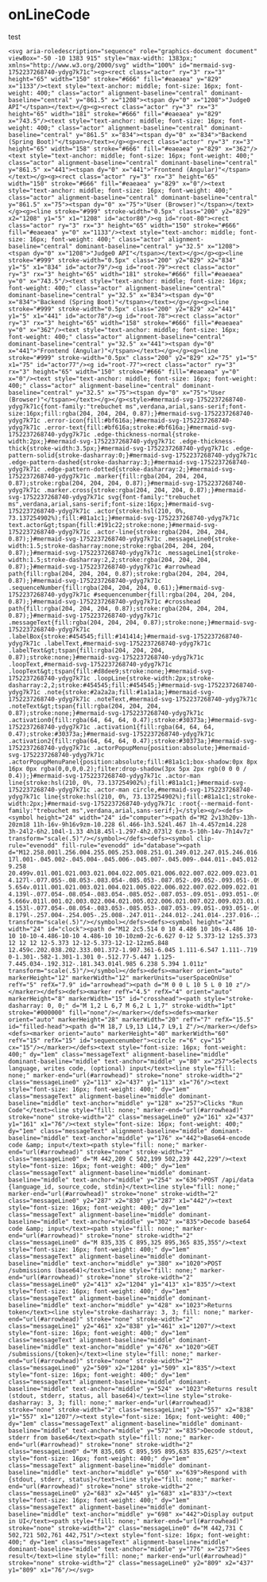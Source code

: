# onLineCode
test

    <svg aria-roledescription="sequence" role="graphics-document document" viewBox="-50 -10 1383 915" style="max-width: 1383px;" xmlns="http://www.w3.org/2000/svg" width="100%" id="mermaid-svg-1752237268740-ydyg7k71c"><g><rect class="actor" ry="3" rx="3" height="65" width="150" stroke="#666" fill="#eaeaea" y="829" x="1133"/><text style="text-anchor: middle; font-size: 16px; font-weight: 400;" class="actor" alignment-baseline="central" dominant-baseline="central" y="861.5" x="1208"><tspan dy="0" x="1208">"Judge0 API"</tspan></text></g><g><rect class="actor" ry="3" rx="3" height="65" width="181" stroke="#666" fill="#eaeaea" y="829" x="743.5"/><text style="text-anchor: middle; font-size: 16px; font-weight: 400;" class="actor" alignment-baseline="central" dominant-baseline="central" y="861.5" x="834"><tspan dy="0" x="834">"Backend (Spring Boot)"</tspan></text></g><g><rect class="actor" ry="3" rx="3" height="65" width="158" stroke="#666" fill="#eaeaea" y="829" x="362"/><text style="text-anchor: middle; font-size: 16px; font-weight: 400;" class="actor" alignment-baseline="central" dominant-baseline="central" y="861.5" x="441"><tspan dy="0" x="441">"Frontend (Angular)"</tspan></text></g><g><rect class="actor" ry="3" rx="3" height="65" width="150" stroke="#666" fill="#eaeaea" y="829" x="0"/><text style="text-anchor: middle; font-size: 16px; font-weight: 400;" class="actor" alignment-baseline="central" dominant-baseline="central" y="861.5" x="75"><tspan dy="0" x="75">"User (Browser)"</tspan></text></g><g><line stroke="#999" stroke-width="0.5px" class="200" y2="829" x2="1208" y1="5" x1="1208" id="actor80"/><g id="root-80"><rect class="actor" ry="3" rx="3" height="65" width="150" stroke="#666" fill="#eaeaea" y="0" x="1133"/><text style="text-anchor: middle; font-size: 16px; font-weight: 400;" class="actor" alignment-baseline="central" dominant-baseline="central" y="32.5" x="1208"><tspan dy="0" x="1208">"Judge0 API"</tspan></text></g></g><g><line stroke="#999" stroke-width="0.5px" class="200" y2="829" x2="834" y1="5" x1="834" id="actor79"/><g id="root-79"><rect class="actor" ry="3" rx="3" height="65" width="181" stroke="#666" fill="#eaeaea" y="0" x="743.5"/><text style="text-anchor: middle; font-size: 16px; font-weight: 400;" class="actor" alignment-baseline="central" dominant-baseline="central" y="32.5" x="834"><tspan dy="0" x="834">"Backend (Spring Boot)"</tspan></text></g></g><g><line stroke="#999" stroke-width="0.5px" class="200" y2="829" x2="441" y1="5" x1="441" id="actor78"/><g id="root-78"><rect class="actor" ry="3" rx="3" height="65" width="158" stroke="#666" fill="#eaeaea" y="0" x="362"/><text style="text-anchor: middle; font-size: 16px; font-weight: 400;" class="actor" alignment-baseline="central" dominant-baseline="central" y="32.5" x="441"><tspan dy="0" x="441">"Frontend (Angular)"</tspan></text></g></g><g><line stroke="#999" stroke-width="0.5px" class="200" y2="829" x2="75" y1="5" x1="75" id="actor77"/><g id="root-77"><rect class="actor" ry="3" rx="3" height="65" width="150" stroke="#666" fill="#eaeaea" y="0" x="0"/><text style="text-anchor: middle; font-size: 16px; font-weight: 400;" class="actor" alignment-baseline="central" dominant-baseline="central" y="32.5" x="75"><tspan dy="0" x="75">"User (Browser)"</tspan></text></g></g><style>#mermaid-svg-1752237268740-ydyg7k71c{font-family:"trebuchet ms",verdana,arial,sans-serif;font-size:16px;fill:rgba(204, 204, 204, 0.87);}#mermaid-svg-1752237268740-ydyg7k71c .error-icon{fill:#bf616a;}#mermaid-svg-1752237268740-ydyg7k71c .error-text{fill:#bf616a;stroke:#bf616a;}#mermaid-svg-1752237268740-ydyg7k71c .edge-thickness-normal{stroke-width:2px;}#mermaid-svg-1752237268740-ydyg7k71c .edge-thickness-thick{stroke-width:3.5px;}#mermaid-svg-1752237268740-ydyg7k71c .edge-pattern-solid{stroke-dasharray:0;}#mermaid-svg-1752237268740-ydyg7k71c .edge-pattern-dashed{stroke-dasharray:3;}#mermaid-svg-1752237268740-ydyg7k71c .edge-pattern-dotted{stroke-dasharray:2;}#mermaid-svg-1752237268740-ydyg7k71c .marker{fill:rgba(204, 204, 204, 0.87);stroke:rgba(204, 204, 204, 0.87);}#mermaid-svg-1752237268740-ydyg7k71c .marker.cross{stroke:rgba(204, 204, 204, 0.87);}#mermaid-svg-1752237268740-ydyg7k71c svg{font-family:"trebuchet ms",verdana,arial,sans-serif;font-size:16px;}#mermaid-svg-1752237268740-ydyg7k71c .actor{stroke:hsl(210, 0%, 73.137254902%);fill:#81a1c1;}#mermaid-svg-1752237268740-ydyg7k71c text.actor&gt;tspan{fill:#191c22;stroke:none;}#mermaid-svg-1752237268740-ydyg7k71c .actor-line{stroke:rgba(204, 204, 204, 0.87);}#mermaid-svg-1752237268740-ydyg7k71c .messageLine0{stroke-width:1.5;stroke-dasharray:none;stroke:rgba(204, 204, 204, 0.87);}#mermaid-svg-1752237268740-ydyg7k71c .messageLine1{stroke-width:1.5;stroke-dasharray:2,2;stroke:rgba(204, 204, 204, 0.87);}#mermaid-svg-1752237268740-ydyg7k71c #arrowhead path{fill:rgba(204, 204, 204, 0.87);stroke:rgba(204, 204, 204, 0.87);}#mermaid-svg-1752237268740-ydyg7k71c .sequenceNumber{fill:rgba(204, 204, 204, 0.61);}#mermaid-svg-1752237268740-ydyg7k71c #sequencenumber{fill:rgba(204, 204, 204, 0.87);}#mermaid-svg-1752237268740-ydyg7k71c #crosshead path{fill:rgba(204, 204, 204, 0.87);stroke:rgba(204, 204, 204, 0.87);}#mermaid-svg-1752237268740-ydyg7k71c .messageText{fill:rgba(204, 204, 204, 0.87);stroke:none;}#mermaid-svg-1752237268740-ydyg7k71c .labelBox{stroke:#454545;fill:#141414;}#mermaid-svg-1752237268740-ydyg7k71c .labelText,#mermaid-svg-1752237268740-ydyg7k71c .labelText&gt;tspan{fill:rgba(204, 204, 204, 0.87);stroke:none;}#mermaid-svg-1752237268740-ydyg7k71c .loopText,#mermaid-svg-1752237268740-ydyg7k71c .loopText&gt;tspan{fill:#d8dee9;stroke:none;}#mermaid-svg-1752237268740-ydyg7k71c .loopLine{stroke-width:2px;stroke-dasharray:2,2;stroke:#454545;fill:#454545;}#mermaid-svg-1752237268740-ydyg7k71c .note{stroke:#2a2a2a;fill:#1a1a1a;}#mermaid-svg-1752237268740-ydyg7k71c .noteText,#mermaid-svg-1752237268740-ydyg7k71c .noteText&gt;tspan{fill:rgba(204, 204, 204, 0.87);stroke:none;}#mermaid-svg-1752237268740-ydyg7k71c .activation0{fill:rgba(64, 64, 64, 0.47);stroke:#30373a;}#mermaid-svg-1752237268740-ydyg7k71c .activation1{fill:rgba(64, 64, 64, 0.47);stroke:#30373a;}#mermaid-svg-1752237268740-ydyg7k71c .activation2{fill:rgba(64, 64, 64, 0.47);stroke:#30373a;}#mermaid-svg-1752237268740-ydyg7k71c .actorPopupMenu{position:absolute;}#mermaid-svg-1752237268740-ydyg7k71c .actorPopupMenuPanel{position:absolute;fill:#81a1c1;box-shadow:0px 8px 16px 0px rgba(0,0,0,0.2);filter:drop-shadow(3px 5px 2px rgb(0 0 0 / 0.4));}#mermaid-svg-1752237268740-ydyg7k71c .actor-man line{stroke:hsl(210, 0%, 73.137254902%);fill:#81a1c1;}#mermaid-svg-1752237268740-ydyg7k71c .actor-man circle,#mermaid-svg-1752237268740-ydyg7k71c line{stroke:hsl(210, 0%, 73.137254902%);fill:#81a1c1;stroke-width:2px;}#mermaid-svg-1752237268740-ydyg7k71c :root{--mermaid-font-family:"trebuchet ms",verdana,arial,sans-serif;}</style><g/><defs><symbol height="24" width="24" id="computer"><path d="M2 2v13h20v-13h-20zm18 11h-16v-9h16v9zm-10.228 6l.466-1h3.524l.467 1h-4.457zm14.228 3h-24l2-6h2.104l-1.33 4h18.45l-1.297-4h2.073l2 6zm-5-10h-14v-7h14v7z" transform="scale(.5)"/></symbol></defs><defs><symbol clip-rule="evenodd" fill-rule="evenodd" id="database"><path d="M12.258.001l.256.004.255.005.253.008.251.01.249.012.247.015.246.016.242.019.241.02.239.023.236.024.233.027.231.028.229.031.225.032.223.034.22.036.217.038.214.04.211.041.208.043.205.045.201.046.198.048.194.05.191.051.187.053.183.054.18.056.175.057.172.059.168.06.163.061.16.063.155.064.15.066.074.033.073.033.071.034.07.034.069.035.068.035.067.035.066.035.064.036.064.036.062.036.06.036.06.037.058.037.058.037.055.038.055.038.053.038.052.038.051.039.05.039.048.039.047.039.045.04.044.04.043.04.041.04.04.041.039.041.037.041.036.041.034.041.033.042.032.042.03.042.029.042.027.042.026.043.024.043.023.043.021.043.02.043.018.044.017.043.015.044.013.044.012.044.011.045.009.044.007.045.006.045.004.045.002.045.001.045v17l-.001.045-.002.045-.004.045-.006.045-.007.045-.009.044-.011.045-.012.044-.013.044-.015.044-.017.043-.018.044-.02.043-.021.043-.023.043-.024.043-.026.043-.027.042-.029.042-.03.042-.032.042-.033.042-.034.041-.036.041-.037.041-.039.041-.04.041-.041.04-.043.04-.044.04-.045.04-.047.039-.048.039-.05.039-.051.039-.052.038-.053.038-.055.038-.055.038-.058.037-.058.037-.06.037-.06.036-.062.036-.064.036-.064.036-.066.035-.067.035-.068.035-.069.035-.07.034-.071.034-.073.033-.074.033-.15.066-.155.064-.16.063-.163.061-.168.06-.172.059-.175.057-.18.056-.183.054-.187.053-.191.051-.194.05-.198.048-.201.046-.205.045-.208.043-.211.041-.214.04-.217.038-.22.036-.223.034-.225.032-.229.031-.231.028-.233.027-.236.024-.239.023-.241.02-.242.019-.246.016-.247.015-.249.012-.251.01-.253.008-.255.005-.256.004-.258.001-.258-.001-.256-.004-.255-.005-.253-.008-.251-.01-.249-.012-.247-.015-.245-.016-.243-.019-.241-.02-.238-.023-.236-.024-.234-.027-.231-.028-.228-.031-.226-.032-.223-.034-.22-.036-.217-.038-.214-.04-.211-.041-.208-.043-.204-.045-.201-.046-.198-.048-.195-.05-.19-.051-.187-.053-.184-.054-.179-.056-.176-.057-.172-.059-.167-.06-.164-.061-.159-.063-.155-.064-.151-.066-.074-.033-.072-.033-.072-.034-.07-.034-.069-.035-.068-.035-.067-.035-.066-.035-.064-.036-.063-.036-.062-.036-.061-.036-.06-.037-.058-.037-.057-.037-.056-.038-.055-.038-.053-.038-.052-.038-.051-.039-.049-.039-.049-.039-.046-.039-.046-.04-.044-.04-.043-.04-.041-.04-.04-.041-.039-.041-.037-.041-.036-.041-.034-.041-.033-.042-.032-.042-.03-.042-.029-.042-.027-.042-.026-.043-.024-.043-.023-.043-.021-.043-.02-.043-.018-.044-.017-.043-.015-.044-.013-.044-.012-.044-.011-.045-.009-.044-.007-.045-.006-.045-.004-.045-.002-.045-.001-.045v-17l.001-.045.002-.045.004-.045.006-.045.007-.045.009-.044.011-.045.012-.044.013-.044.015-.044.017-.043.018-.044.02-.043.021-.043.023-.043.024-.043.026-.043.027-.042.029-.042.03-.042.032-.042.033-.042.034-.041.036-.041.037-.041.039-.041.04-.041.041-.04.043-.04.044-.04.046-.04.046-.039.049-.039.049-.039.051-.039.052-.038.053-.038.055-.038.056-.038.057-.037.058-.037.06-.037.061-.036.062-.036.063-.036.064-.036.066-.035.067-.035.068-.035.069-.035.07-.034.072-.034.072-.033.074-.033.151-.066.155-.064.159-.063.164-.061.167-.06.172-.059.176-.057.179-.056.184-.054.187-.053.19-.051.195-.05.198-.048.201-.046.204-.045.208-.043.211-.041.214-.04.217-.038.22-.036.223-.034.226-.032.228-.031.231-.028.234-.027.236-.024.238-.023.241-.02.243-.019.245-.016.247-.015.249-.012.251-.01.253-.008.255-.005.256-.004.258-.001.258.001zm-9.258 20.499v.01l.001.021.003.021.004.022.005.021.006.022.007.022.009.023.01.022.011.023.012.023.013.023.015.023.016.024.017.023.018.024.019.024.021.024.022.025.023.024.024.025.052.049.056.05.061.051.066.051.07.051.075.051.079.052.084.052.088.052.092.052.097.052.102.051.105.052.11.052.114.051.119.051.123.051.127.05.131.05.135.05.139.048.144.049.147.047.152.047.155.047.16.045.163.045.167.043.171.043.176.041.178.041.183.039.187.039.19.037.194.035.197.035.202.033.204.031.209.03.212.029.216.027.219.025.222.024.226.021.23.02.233.018.236.016.24.015.243.012.246.01.249.008.253.005.256.004.259.001.26-.001.257-.004.254-.005.25-.008.247-.011.244-.012.241-.014.237-.016.233-.018.231-.021.226-.021.224-.024.22-.026.216-.027.212-.028.21-.031.205-.031.202-.034.198-.034.194-.036.191-.037.187-.039.183-.04.179-.04.175-.042.172-.043.168-.044.163-.045.16-.046.155-.046.152-.047.148-.048.143-.049.139-.049.136-.05.131-.05.126-.05.123-.051.118-.052.114-.051.11-.052.106-.052.101-.052.096-.052.092-.052.088-.053.083-.051.079-.052.074-.052.07-.051.065-.051.06-.051.056-.05.051-.05.023-.024.023-.025.021-.024.02-.024.019-.024.018-.024.017-.024.015-.023.014-.024.013-.023.012-.023.01-.023.01-.022.008-.022.006-.022.006-.022.004-.022.004-.021.001-.021.001-.021v-4.127l-.077.055-.08.053-.083.054-.085.053-.087.052-.09.052-.093.051-.095.05-.097.05-.1.049-.102.049-.105.048-.106.047-.109.047-.111.046-.114.045-.115.045-.118.044-.12.043-.122.042-.124.042-.126.041-.128.04-.13.04-.132.038-.134.038-.135.037-.138.037-.139.035-.142.035-.143.034-.144.033-.147.032-.148.031-.15.03-.151.03-.153.029-.154.027-.156.027-.158.026-.159.025-.161.024-.162.023-.163.022-.165.021-.166.02-.167.019-.169.018-.169.017-.171.016-.173.015-.173.014-.175.013-.175.012-.177.011-.178.01-.179.008-.179.008-.181.006-.182.005-.182.004-.184.003-.184.002h-.37l-.184-.002-.184-.003-.182-.004-.182-.005-.181-.006-.179-.008-.179-.008-.178-.01-.176-.011-.176-.012-.175-.013-.173-.014-.172-.015-.171-.016-.17-.017-.169-.018-.167-.019-.166-.02-.165-.021-.163-.022-.162-.023-.161-.024-.159-.025-.157-.026-.156-.027-.155-.027-.153-.029-.151-.03-.15-.03-.148-.031-.146-.032-.145-.033-.143-.034-.141-.035-.14-.035-.137-.037-.136-.037-.134-.038-.132-.038-.13-.04-.128-.04-.126-.041-.124-.042-.122-.042-.12-.044-.117-.043-.116-.045-.113-.045-.112-.046-.109-.047-.106-.047-.105-.048-.102-.049-.1-.049-.097-.05-.095-.05-.093-.052-.09-.051-.087-.052-.085-.053-.083-.054-.08-.054-.077-.054v4.127zm0-5.654v.011l.001.021.003.021.004.021.005.022.006.022.007.022.009.022.01.022.011.023.012.023.013.023.015.024.016.023.017.024.018.024.019.024.021.024.022.024.023.025.024.024.052.05.056.05.061.05.066.051.07.051.075.052.079.051.084.052.088.052.092.052.097.052.102.052.105.052.11.051.114.051.119.052.123.05.127.051.131.05.135.049.139.049.144.048.147.048.152.047.155.046.16.045.163.045.167.044.171.042.176.042.178.04.183.04.187.038.19.037.194.036.197.034.202.033.204.032.209.03.212.028.216.027.219.025.222.024.226.022.23.02.233.018.236.016.24.014.243.012.246.01.249.008.253.006.256.003.259.001.26-.001.257-.003.254-.006.25-.008.247-.01.244-.012.241-.015.237-.016.233-.018.231-.02.226-.022.224-.024.22-.025.216-.027.212-.029.21-.03.205-.032.202-.033.198-.035.194-.036.191-.037.187-.039.183-.039.179-.041.175-.042.172-.043.168-.044.163-.045.16-.045.155-.047.152-.047.148-.048.143-.048.139-.05.136-.049.131-.05.126-.051.123-.051.118-.051.114-.052.11-.052.106-.052.101-.052.096-.052.092-.052.088-.052.083-.052.079-.052.074-.051.07-.052.065-.051.06-.05.056-.051.051-.049.023-.025.023-.024.021-.025.02-.024.019-.024.018-.024.017-.024.015-.023.014-.023.013-.024.012-.022.01-.023.01-.023.008-.022.006-.022.006-.022.004-.021.004-.022.001-.021.001-.021v-4.139l-.077.054-.08.054-.083.054-.085.052-.087.053-.09.051-.093.051-.095.051-.097.05-.1.049-.102.049-.105.048-.106.047-.109.047-.111.046-.114.045-.115.044-.118.044-.12.044-.122.042-.124.042-.126.041-.128.04-.13.039-.132.039-.134.038-.135.037-.138.036-.139.036-.142.035-.143.033-.144.033-.147.033-.148.031-.15.03-.151.03-.153.028-.154.028-.156.027-.158.026-.159.025-.161.024-.162.023-.163.022-.165.021-.166.02-.167.019-.169.018-.169.017-.171.016-.173.015-.173.014-.175.013-.175.012-.177.011-.178.009-.179.009-.179.007-.181.007-.182.005-.182.004-.184.003-.184.002h-.37l-.184-.002-.184-.003-.182-.004-.182-.005-.181-.007-.179-.007-.179-.009-.178-.009-.176-.011-.176-.012-.175-.013-.173-.014-.172-.015-.171-.016-.17-.017-.169-.018-.167-.019-.166-.02-.165-.021-.163-.022-.162-.023-.161-.024-.159-.025-.157-.026-.156-.027-.155-.028-.153-.028-.151-.03-.15-.03-.148-.031-.146-.033-.145-.033-.143-.033-.141-.035-.14-.036-.137-.036-.136-.037-.134-.038-.132-.039-.13-.039-.128-.04-.126-.041-.124-.042-.122-.043-.12-.043-.117-.044-.116-.044-.113-.046-.112-.046-.109-.046-.106-.047-.105-.048-.102-.049-.1-.049-.097-.05-.095-.051-.093-.051-.09-.051-.087-.053-.085-.052-.083-.054-.08-.054-.077-.054v4.139zm0-5.666v.011l.001.02.003.022.004.021.005.022.006.021.007.022.009.023.01.022.011.023.012.023.013.023.015.023.016.024.017.024.018.023.019.024.021.025.022.024.023.024.024.025.052.05.056.05.061.05.066.051.07.051.075.052.079.051.084.052.088.052.092.052.097.052.102.052.105.051.11.052.114.051.119.051.123.051.127.05.131.05.135.05.139.049.144.048.147.048.152.047.155.046.16.045.163.045.167.043.171.043.176.042.178.04.183.04.187.038.19.037.194.036.197.034.202.033.204.032.209.03.212.028.216.027.219.025.222.024.226.021.23.02.233.018.236.017.24.014.243.012.246.01.249.008.253.006.256.003.259.001.26-.001.257-.003.254-.006.25-.008.247-.01.244-.013.241-.014.237-.016.233-.018.231-.02.226-.022.224-.024.22-.025.216-.027.212-.029.21-.03.205-.032.202-.033.198-.035.194-.036.191-.037.187-.039.183-.039.179-.041.175-.042.172-.043.168-.044.163-.045.16-.045.155-.047.152-.047.148-.048.143-.049.139-.049.136-.049.131-.051.126-.05.123-.051.118-.052.114-.051.11-.052.106-.052.101-.052.096-.052.092-.052.088-.052.083-.052.079-.052.074-.052.07-.051.065-.051.06-.051.056-.05.051-.049.023-.025.023-.025.021-.024.02-.024.019-.024.018-.024.017-.024.015-.023.014-.024.013-.023.012-.023.01-.022.01-.023.008-.022.006-.022.006-.022.004-.022.004-.021.001-.021.001-.021v-4.153l-.077.054-.08.054-.083.053-.085.053-.087.053-.09.051-.093.051-.095.051-.097.05-.1.049-.102.048-.105.048-.106.048-.109.046-.111.046-.114.046-.115.044-.118.044-.12.043-.122.043-.124.042-.126.041-.128.04-.13.039-.132.039-.134.038-.135.037-.138.036-.139.036-.142.034-.143.034-.144.033-.147.032-.148.032-.15.03-.151.03-.153.028-.154.028-.156.027-.158.026-.159.024-.161.024-.162.023-.163.023-.165.021-.166.02-.167.019-.169.018-.169.017-.171.016-.173.015-.173.014-.175.013-.175.012-.177.01-.178.01-.179.009-.179.007-.181.006-.182.006-.182.004-.184.003-.184.001-.185.001-.185-.001-.184-.001-.184-.003-.182-.004-.182-.006-.181-.006-.179-.007-.179-.009-.178-.01-.176-.01-.176-.012-.175-.013-.173-.014-.172-.015-.171-.016-.17-.017-.169-.018-.167-.019-.166-.02-.165-.021-.163-.023-.162-.023-.161-.024-.159-.024-.157-.026-.156-.027-.155-.028-.153-.028-.151-.03-.15-.03-.148-.032-.146-.032-.145-.033-.143-.034-.141-.034-.14-.036-.137-.036-.136-.037-.134-.038-.132-.039-.13-.039-.128-.041-.126-.041-.124-.041-.122-.043-.12-.043-.117-.044-.116-.044-.113-.046-.112-.046-.109-.046-.106-.048-.105-.048-.102-.048-.1-.05-.097-.049-.095-.051-.093-.051-.09-.052-.087-.052-.085-.053-.083-.053-.08-.054-.077-.054v4.153zm8.74-8.179l-.257.004-.254.005-.25.008-.247.011-.244.012-.241.014-.237.016-.233.018-.231.021-.226.022-.224.023-.22.026-.216.027-.212.028-.21.031-.205.032-.202.033-.198.034-.194.036-.191.038-.187.038-.183.04-.179.041-.175.042-.172.043-.168.043-.163.045-.16.046-.155.046-.152.048-.148.048-.143.048-.139.049-.136.05-.131.05-.126.051-.123.051-.118.051-.114.052-.11.052-.106.052-.101.052-.096.052-.092.052-.088.052-.083.052-.079.052-.074.051-.07.052-.065.051-.06.05-.056.05-.051.05-.023.025-.023.024-.021.024-.02.025-.019.024-.018.024-.017.023-.015.024-.014.023-.013.023-.012.023-.01.023-.01.022-.008.022-.006.023-.006.021-.004.022-.004.021-.001.021-.001.021.001.021.001.021.004.021.004.022.006.021.006.023.008.022.01.022.01.023.012.023.013.023.014.023.015.024.017.023.018.024.019.024.02.025.021.024.023.024.023.025.051.05.056.05.06.05.065.051.07.052.074.051.079.052.083.052.088.052.092.052.096.052.101.052.106.052.11.052.114.052.118.051.123.051.126.051.131.05.136.05.139.049.143.048.148.048.152.048.155.046.16.046.163.045.168.043.172.043.175.042.179.041.183.04.187.038.191.038.194.036.198.034.202.033.205.032.21.031.212.028.216.027.22.026.224.023.226.022.231.021.233.018.237.016.241.014.244.012.247.011.25.008.254.005.257.004.26.001.26-.001.257-.004.254-.005.25-.008.247-.011.244-.012.241-.014.237-.016.233-.018.231-.021.226-.022.224-.023.22-.026.216-.027.212-.028.21-.031.205-.032.202-.033.198-.034.194-.036.191-.038.187-.038.183-.04.179-.041.175-.042.172-.043.168-.043.163-.045.16-.046.155-.046.152-.048.148-.048.143-.048.139-.049.136-.05.131-.05.126-.051.123-.051.118-.051.114-.052.11-.052.106-.052.101-.052.096-.052.092-.052.088-.052.083-.052.079-.052.074-.051.07-.052.065-.051.06-.05.056-.05.051-.05.023-.025.023-.024.021-.024.02-.025.019-.024.018-.024.017-.023.015-.024.014-.023.013-.023.012-.023.01-.023.01-.022.008-.022.006-.023.006-.021.004-.022.004-.021.001-.021.001-.021-.001-.021-.001-.021-.004-.021-.004-.022-.006-.021-.006-.023-.008-.022-.01-.022-.01-.023-.012-.023-.013-.023-.014-.023-.015-.024-.017-.023-.018-.024-.019-.024-.02-.025-.021-.024-.023-.024-.023-.025-.051-.05-.056-.05-.06-.05-.065-.051-.07-.052-.074-.051-.079-.052-.083-.052-.088-.052-.092-.052-.096-.052-.101-.052-.106-.052-.11-.052-.114-.052-.118-.051-.123-.051-.126-.051-.131-.05-.136-.05-.139-.049-.143-.048-.148-.048-.152-.048-.155-.046-.16-.046-.163-.045-.168-.043-.172-.043-.175-.042-.179-.041-.183-.04-.187-.038-.191-.038-.194-.036-.198-.034-.202-.033-.205-.032-.21-.031-.212-.028-.216-.027-.22-.026-.224-.023-.226-.022-.231-.021-.233-.018-.237-.016-.241-.014-.244-.012-.247-.011-.25-.008-.254-.005-.257-.004-.26-.001-.26.001z" transform="scale(.5)"/></symbol></defs><defs><symbol height="24" width="24" id="clock"><path d="M12 2c5.514 0 10 4.486 10 10s-4.486 10-10 10-10-4.486-10-10 4.486-10 10-10zm0-2c-6.627 0-12 5.373-12 12s5.373 12 12 12 12-5.373 12-12-5.373-12-12-12zm5.848 12.459c.202.038.202.333.001.372-1.907.361-6.045 1.111-6.547 1.111-.719 0-1.301-.582-1.301-1.301 0-.512.77-5.447 1.125-7.445.034-.192.312-.181.343.014l.985 6.238 5.394 1.011z" transform="scale(.5)"/></symbol></defs><defs><marker orient="auto" markerHeight="12" markerWidth="12" markerUnits="userSpaceOnUse" refY="5" refX="7.9" id="arrowhead"><path d="M 0 0 L 10 5 L 0 10 z"/></marker></defs><defs><marker refY="4.5" refX="4" orient="auto" markerHeight="8" markerWidth="15" id="crosshead"><path style="stroke-dasharray: 0, 0;" d="M 1,2 L 6,7 M 6,2 L 1,7" stroke-width="1pt" stroke="#000000" fill="none"/></marker></defs><defs><marker orient="auto" markerHeight="28" markerWidth="20" refY="7" refX="15.5" id="filled-head"><path d="M 18,7 L9,13 L14,7 L9,1 Z"/></marker></defs><defs><marker orient="auto" markerHeight="40" markerWidth="60" refY="15" refX="15" id="sequencenumber"><circle r="6" cy="15" cx="15"/></marker></defs><text style="font-size: 16px; font-weight: 400;" dy="1em" class="messageText" alignment-baseline="middle" dominant-baseline="middle" text-anchor="middle" y="80" x="257">Selects language, writes code, (optional) input</text><line style="fill: none;" marker-end="url(#arrowhead)" stroke="none" stroke-width="2" class="messageLine0" y2="113" x2="437" y1="113" x1="76"/><text style="font-size: 16px; font-weight: 400;" dy="1em" class="messageText" alignment-baseline="middle" dominant-baseline="middle" text-anchor="middle" y="128" x="257">Clicks "Run Code"</text><line style="fill: none;" marker-end="url(#arrowhead)" stroke="none" stroke-width="2" class="messageLine0" y2="161" x2="437" y1="161" x1="76"/><text style="font-size: 16px; font-weight: 400;" dy="1em" class="messageText" alignment-baseline="middle" dominant-baseline="middle" text-anchor="middle" y="176" x="442">Base64-encode code &amp; input</text><path style="fill: none;" marker-end="url(#arrowhead)" stroke="none" stroke-width="2" class="messageLine0" d="M 442,209 C 502,199 502,239 442,229"/><text style="font-size: 16px; font-weight: 400;" dy="1em" class="messageText" alignment-baseline="middle" dominant-baseline="middle" text-anchor="middle" y="254" x="636">POST /api/data {language_id, source_code, stdin}</text><line style="fill: none;" marker-end="url(#arrowhead)" stroke="none" stroke-width="2" class="messageLine0" y2="287" x2="830" y1="287" x1="442"/><text style="font-size: 16px; font-weight: 400;" dy="1em" class="messageText" alignment-baseline="middle" dominant-baseline="middle" text-anchor="middle" y="302" x="835">Decode base64 code &amp; input</text><path style="fill: none;" marker-end="url(#arrowhead)" stroke="none" stroke-width="2" class="messageLine0" d="M 835,335 C 895,325 895,365 835,355"/><text style="font-size: 16px; font-weight: 400;" dy="1em" class="messageText" alignment-baseline="middle" dominant-baseline="middle" text-anchor="middle" y="380" x="1020">POST /submissions (base64)</text><line style="fill: none;" marker-end="url(#arrowhead)" stroke="none" stroke-width="2" class="messageLine0" y2="413" x2="1204" y1="413" x1="835"/><text style="font-size: 16px; font-weight: 400;" dy="1em" class="messageText" alignment-baseline="middle" dominant-baseline="middle" text-anchor="middle" y="428" x="1023">Returns token</text><line style="stroke-dasharray: 3, 3; fill: none;" marker-end="url(#arrowhead)" stroke="none" stroke-width="2" class="messageLine1" y2="461" x2="838" y1="461" x1="1207"/><text style="font-size: 16px; font-weight: 400;" dy="1em" class="messageText" alignment-baseline="middle" dominant-baseline="middle" text-anchor="middle" y="476" x="1020">GET /submissions/{token}</text><line style="fill: none;" marker-end="url(#arrowhead)" stroke="none" stroke-width="2" class="messageLine0" y2="509" x2="1204" y1="509" x1="835"/><text style="font-size: 16px; font-weight: 400;" dy="1em" class="messageText" alignment-baseline="middle" dominant-baseline="middle" text-anchor="middle" y="524" x="1023">Returns result (stdout, stderr, status, all base64)</text><line style="stroke-dasharray: 3, 3; fill: none;" marker-end="url(#arrowhead)" stroke="none" stroke-width="2" class="messageLine1" y2="557" x2="838" y1="557" x1="1207"/><text style="font-size: 16px; font-weight: 400;" dy="1em" class="messageText" alignment-baseline="middle" dominant-baseline="middle" text-anchor="middle" y="572" x="835">Decode stdout, stderr from base64</text><path style="fill: none;" marker-end="url(#arrowhead)" stroke="none" stroke-width="2" class="messageLine0" d="M 835,605 C 895,595 895,635 835,625"/><text style="font-size: 16px; font-weight: 400;" dy="1em" class="messageText" alignment-baseline="middle" dominant-baseline="middle" text-anchor="middle" y="650" x="639">Respond with {stdout, stderr, status}</text><line style="fill: none;" marker-end="url(#arrowhead)" stroke="none" stroke-width="2" class="messageLine0" y2="683" x2="445" y1="683" x1="833"/><text style="font-size: 16px; font-weight: 400;" dy="1em" class="messageText" alignment-baseline="middle" dominant-baseline="middle" text-anchor="middle" y="698" x="442">Display output in UI</text><path style="fill: none;" marker-end="url(#arrowhead)" stroke="none" stroke-width="2" class="messageLine0" d="M 442,731 C 502,721 502,761 442,751"/><text style="font-size: 16px; font-weight: 400;" dy="1em" class="messageText" alignment-baseline="middle" dominant-baseline="middle" text-anchor="middle" y="776" x="257">Sees result</text><line style="fill: none;" marker-end="url(#arrowhead)" stroke="none" stroke-width="2" class="messageLine0" y2="809" x2="437" y1="809" x1="76"/></svg>